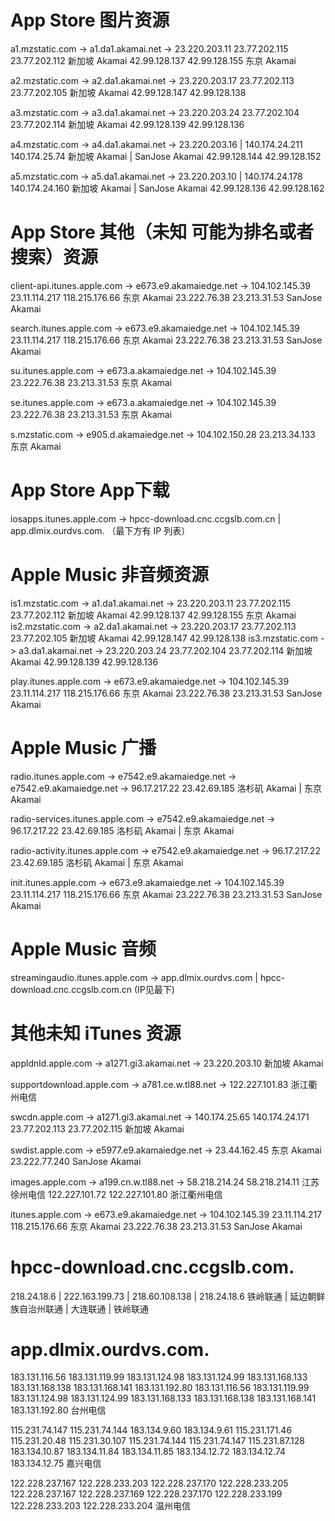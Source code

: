 # App Store 图片资源
a1.mzstatic.com -> a1.da1.akamai.net -> 23.220.203.11 23.77.202.115 23.77.202.112
新加坡 Akamai 42.99.128.137 42.99.128.155 东京 Akamai

a2.mzstatic.com -> a2.da1.akamai.net -> 23.220.203.17 23.77.202.113 23.77.202.105
新加坡 Akamai 42.99.128.147 42.99.128.138

a3.mzstatic.com -> a3.da1.akamai.net -> 23.220.203.24 23.77.202.104 23.77.202.114
新加坡 Akamai 42.99.128.139 42.99.128.136

a4.mzstatic.com -> a4.da1.akamai.net -> 23.220.203.16 | 140.174.24.211 140.174.25.74
新加坡 Akamai | SanJose Akamai 42.99.128.144 42.99.128.152

a5.mzstatic.com -> a5.da1.akamai.net -> 23.220.203.10 | 140.174.24.178 140.174.24.160
新加坡 Akamai | SanJose Akamai 42.99.128.136 42.99.128.162

# App Store 其他（未知 可能为排名或者搜索）资源
client-api.itunes.apple.com -> e673.e9.akamaiedge.net -> 104.102.145.39 23.11.114.217 118.215.176.66 东京 Akamai
23.222.76.38 23.213.31.53 SanJose Akamai

search.itunes.apple.com -> e673.e9.akamaiedge.net -> 104.102.145.39 23.11.114.217 118.215.176.66 东京 Akamai
23.222.76.38 23.213.31.53 SanJose Akamai

su.itunes.apple.com -> e673.a.akamaiedge.net -> 104.102.145.39 23.222.76.38 23.213.31.53
东京 Akamai

se.itunes.apple.com -> e673.a.akamaiedge.net -> 104.102.145.39 23.222.76.38 23.213.31.53
东京 Akamai

s.mzstatic.com -> e905.d.akamaiedge.net -> 104.102.150.28 23.213.34.133
东京 Akamai 

# App Store App下载
iosapps.itunes.apple.com -> hpcc-download.cnc.ccgslb.com.cn | app.dlmix.ourdvs.com.
（最下方有 IP 列表）

# Apple Music 非音频资源
is1.mzstatic.com -> a1.da1.akamai.net -> 23.220.203.11 23.77.202.115 23.77.202.112
新加坡 Akamai 42.99.128.137 42.99.128.155 东京 Akamai
is2.mzstatic.com -> a2.da1.akamai.net -> 23.220.203.17 23.77.202.113 23.77.202.105
新加坡 Akamai 42.99.128.147 42.99.128.138
is3.mzstatic.com -> a3.da1.akamai.net -> 23.220.203.24 23.77.202.104 23.77.202.114
新加坡 Akamai 42.99.128.139 42.99.128.136

play.itunes.apple.com -> e673.e9.akamaiedge.net -> 104.102.145.39 23.11.114.217 118.215.176.66 东京 Akamai
23.222.76.38 23.213.31.53 SanJose Akamai

# Apple Music 广播
radio.itunes.apple.com -> e7542.e9.akamaiedge.net -> e7542.e9.akamaiedge.net -> 96.17.217.22 23.42.69.185
洛杉矶 Akamai | 东京 Akamai

radio-services.itunes.apple.com -> e7542.e9.akamaiedge.net -> 96.17.217.22 23.42.69.185
洛杉矶 Akamai | 东京 Akamai

radio-activity.itunes.apple.com -> e7542.e9.akamaiedge.net -> 96.17.217.22 23.42.69.185
洛杉矶 Akamai | 东京 Akamai

init.itunes.apple.com -> e673.e9.akamaiedge.net -> 104.102.145.39 23.11.114.217 118.215.176.66 东京 Akamai
23.222.76.38 23.213.31.53 SanJose Akamai
# Apple Music 音频
streamingaudio.itunes.apple.com -> app.dlmix.ourdvs.com | hpcc-download.cnc.ccgslb.com.cn
(IP见最下)

# 其他未知 iTunes 资源
appldnld.apple.com -> a1271.gi3.akamai.net -> 23.220.203.10
新加坡 Akamai

supportdownload.apple.com -> a781.ce.w.tl88.net -> 122.227.101.83
浙江衢州电信

swcdn.apple.com -> a1271.gi3.akamai.net -> 140.174.25.65 140.174.24.171 23.77.202.113 23.77.202.115
新加坡 Akamai

swdist.apple.com -> e5977.e9.akamaiedge.net -> 23.44.162.45 东京 Akamai 23.222.77.240  SanJose Akamai

images.apple.com -> a199.cn.w.tl88.net -> 58.218.214.24 58.218.214.11 江苏徐州电信 122.227.101.72 122.227.101.80
浙江衢州电信

itunes.apple.com -> e673.e9.akamaiedge.net -> 104.102.145.39 23.11.114.217 118.215.176.66 东京 Akamai
23.222.76.38 23.213.31.53 SanJose Akamai
# hpcc-download.cnc.ccgslb.com.
218.24.18.6 | 222.163.199.73 | 218.60.108.138 | 218.24.18.6
铁岭联通 | 延边朝鲜族自治州联通 | 大连联通 | 铁岭联通

# app.dlmix.ourdvs.com.

183.131.116.56 183.131.119.99 183.131.124.98 183.131.124.99 183.131.168.133 183.131.168.138 183.131.168.141 183.131.192.80
183.131.116.56 183.131.119.99 183.131.124.98 183.131.124.99 183.131.168.133 183.131.168.138 183.131.168.141 183.131.192.80 台州电信

115.231.74.147 115.231.74.144 183.134.9.60 183.134.9.61 115.231.171.46 115.231.20.48 115.231.30.107 115.231.74.144 115.231.74.147 115.231.87.128 183.134.10.87 183.134.11.84 183.134.11.85 183.134.12.72 183.134.12.74 183.134.12.75
 嘉兴电信

122.228.237.167 122.228.233.203 122.228.237.170 122.228.233.205 122.228.237.167 122.228.237.169 122.228.237.170 122.228.233.199 122.228.233.203 122.228.233.204 温州电信



